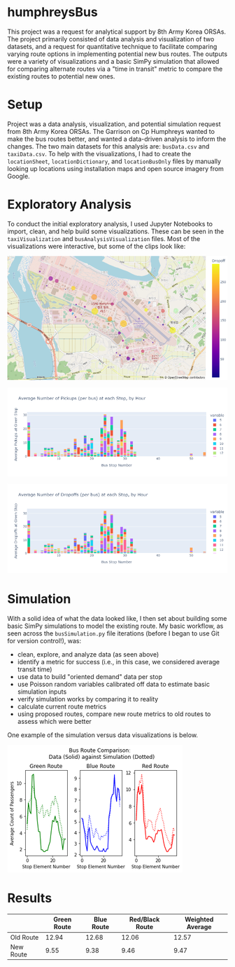 # humphreysBus
This project was a request for analytical support by 8th Army Korea ORSAs. The project primarily consisted of data analysis and visualization of two datasets, and a request for quantitative technique to facilitate comparing varying route options in implementing potential new bus routes. The outputs were a variety of visualizations and a basic SimPy simulation that allowed for comparing alternate routes via a "time in transit" metric to compare the existing routes to potential new ones. 

# Setup
Project was a data analysis, visualization, and potential simulation request from 8th Army Korea ORSAs. The Garrison on Cp Humphreys wanted to make the bus routes better, and wanted a data-driven analysis to inform the changes. The two main datasets for this analysis are: `busData.csv` and `taxiData.csv`. To help with the visualizations, I had to create the `locationSheet`, `locationDictionary`, and `locationBusOnly` files by manually looking up locations using installation maps and open source imagery from Google. 

# Exploratory Analysis
To conduct the initial exploratory analysis, I used Jupyter Notebooks to import, clean, and help build some visualizations. These can be seen in the `taxiVisualization` and `busAnalysisVisualization` files. Most of the visualizations were interactive, but some of the clips look like:

![Bus Demand](/images/puDOheatmap.png)

![Pick Up By Stop](/images/busPickups.png)

![Drop Offs by Stop](/images/busDropOffs.png)

# Simulation
With a solid idea of what the data looked like, I then set about building some basic SimPy simulations to model the existing route. My basic workflow, as seen across the `busSimulation.py` file iterations (before I began to use Git for version control!), was:
- clean, explore, and analyze data (as seen above)
- identify a metric for success (i.e., in this case, we considered average transit time)
- use data to build "oriented demand" data per stop
- use Poisson random variables calibrated off data to estimate basic simulation inputs
- verify simulation works by comparing it to reality
- calculate current route metrics
- using proposed routes, compare new route metrics to old routes to assess which were better

One example of the simulation versus data visualizations is below.

![Sim Versus Observation](/images/simComparisonOverview.png)

# Results
|   | Green Route | Blue Route | Red/Black Route | Weighted Average|
|---|-------------|------------|-----------------|-----------------|
|Old Route | 12.94 |     12.68 |       12.06     | 12.57|
|New Route | 9.55  |      9.38 |        9.46     | 9.47 |
